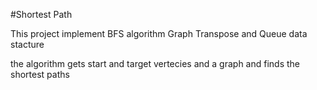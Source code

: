 #Shortest Path

This project implement BFS algorithm Graph Transpose and Queue data stacture

the algorithm gets start and target vertecies and a graph and finds the shortest paths

